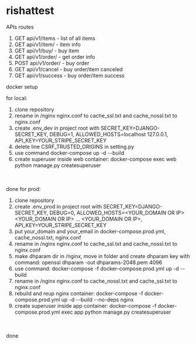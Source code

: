 # rishattest

APIs routes

1) GET api/v1/items - list of all items
2) GET api/v1/item/<itemId> - item info
3) GET api/v1/buy/<itemId> - buy item
4) GET api/v1/order/<orderId> - get order info
5) POST api/v1/order/<orderId> - buy order
6) GET api/v1/cancel - buy order/item canceled
7) GET api/v1/success - buy order/item success



docker setup

for local:
1) clone repository
2) rename in /nginx nginx.conf to cache_ssl.txt and cache_nossl.txt to nginx.conf
3) create .env_dev in project root with SECRET_KEY=DJANGO-SECRET_KEY, DEBUG=1, ALLOWED_HOSTS=localhost 127.0.0.1, API_KEY=YOUR_STRIPE_SECRET_KEY
4) delete line CSRF_TRUSTED_ORIGINS in setting.py
5) use command docker-compose up -d --build
6) create superuser inside web container: docker-compose exec web python manage.py createsuperuser
<br>
<br>
done
for prod:

1) clone repository
2) create .env_prod in project root with SECRET_KEY=DJANGO-SECRET_KEY, DEBUG=0, ALLOWED_HOSTS=<YOUR_DOMAIN OR IP> <YOUR_DOMAIN OR IP> ... <YOUR_DOMAIN OR IP>, API_KEY=YOUR_STRIPE_SECRET_KEY
3) put your_domain and your_email in docker-compose.prod.yml, cache_nossl.txt, nginx.conf
4) rename in /nginx nginx.conf to cache_ssl.txt and cache_nossl.txt to nginx.conf
5) make dhparam dir in /nginx, move in folder and create dhparam key with command: openssl dhparam -out dhparams-2048.pem 4096
6) use command: docker-compose -f docker-compose.prod.yml up -d --build
7) rename in /nginx nginx.conf to cache_nossl.txt and cache_ssl.txt to nginx.conf
8) rebuild and reup nginx container: docker-compose -f docker-compose.prod.yml up -d --build --no-deps nginx
9) create superuser inside app container: docker-compose -f docker-compose.prod.yml exec app python manage.py createsuperuser
<br>
<br>
done